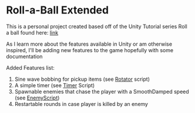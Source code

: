 # Roll-a-Ball Extended

This is a personal project created based off of the Unity Tutorial series Roll a ball found here: [link](https://unity3d.com/learn/tutorials/s/roll-ball-tutorial)

As I learn more about the features available in Unity or am otherwise inspired, I'll be adding new features to the game hopefully with some documentation

Added Features list:
1. Sine wave bobbing for pickup items (see [Rotator](https://github.com/ajinomoto124/Roll-a-Ball_Extended/blob/master/Roll%20a%20Ball/Assets/Scripts/Rotator.cs) script)
2. A simple timer (see [Timer](https://github.com/ajinomoto124/Roll-a-Ball_Extended/blob/master/Roll%20a%20Ball/Assets/Scripts/Timer.cs) Script)
3. Spawnable enemies that chase the player with a SmoothDamped speed (see [EnemyScript](https://github.com/ajinomoto124/Roll-a-Ball_Extended/blob/master/Roll%20a%20Ball/Assets/Scripts/EnemyScript.cs))
4. Restartable rounds in case player is killed by an enemy
